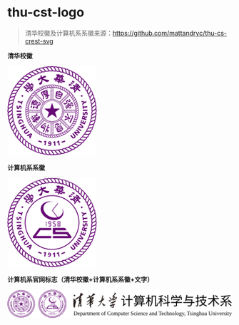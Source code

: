 # thu-cst-logo

> 清华校徽及计算机系系徽来源：https://github.com/mattandryc/thu-cs-crest-svg

**清华校徽**

<img src="SVG/thu-logo.svg" width="200">

**计算机系系徽**

<img src="SVG/cst-logo.svg" width="200">

**计算机系官网标志（清华校徽+计算机系系徽+文字）**

![](SVG/cst-logo-with-text.svg)
